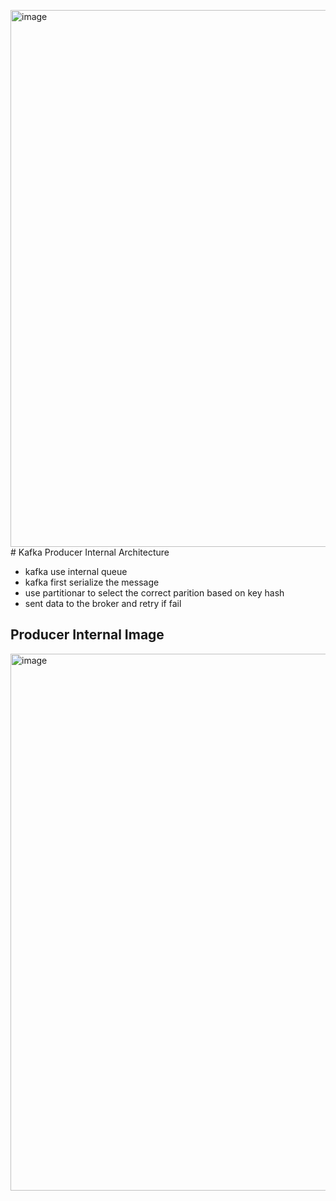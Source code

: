 <img width="859" alt="image" src="https://github.com/Jewel73/kafka-notes/assets/46159821/677476eb-bfb4-435b-9bbf-a31a9f7d1cfe"># Kafka Producer Internal Architecture 

* kafka use internal queue
* kafka first serialize the message
* use partitionar to select the correct parition based on key hash
* sent data to the broker and retry if fail

## Producer Internal Image

<img width="859" alt="image" src="https://github.com/Jewel73/kafka-notes/assets/46159821/917ad864-b6f4-4f89-817b-af378ae72a3a">


